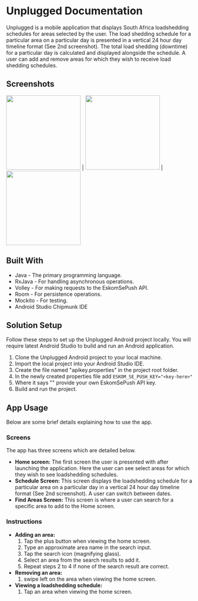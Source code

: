 # Unplugged Documentation
Unplugged is a mobile application that displays South Africa loadshedding schedules for areas selected by the user. The load shedding schedule for a particular area on a particular day is presented in a vertical 24 hour day timeline format (See 2nd screenshot). The total load shedding (downtime) for a particular day is calculated and displayed alongside the schedule. A user can add and remove areas for which they wish to receive load shedding schedules.

## Screenshots
<img src="https://github.com/Dale-Gathercole-P45/Unplugged/blob/1f3d43634ab4daa19dfb592cf012b8ed03da6753/screenshots/Dashboard_Screen.png" width="200"/> |
<img src="https://github.com/Dale-Gathercole-P45/Unplugged/blob/1f3d43634ab4daa19dfb592cf012b8ed03da6753/screenshots/Schedule_Screen.png" width="200"/> |
<img src="https://github.com/Dale-Gathercole-P45/Unplugged/blob/1f3d43634ab4daa19dfb592cf012b8ed03da6753/screenshots/FindAreas_Screen.png" width="200"/>

## Built With
- Java - The primary programming language.
- RxJava - For handling asynchronous operations.
- Volley - For making requests to the EskomSePush API.
- Room - For persistence operations.
- Mockito - For testing.
- Android Studio Chipmunk IDE

## Solution Setup
Follow these steps to set up the Unplugged Android project locally.
You will require latest Android Studio to build and run an Android application.

1. Clone the Unplugged Android project to your local machine.
2. Import the local project into your Android Studio IDE.
3. Create the file named "apikey.properties" in the project root folder.
4. In the newly created properties file add ```ESKOM_SE_PUSH_KEY="<key-here>"```
5. Where it says "<key-here>" provide your own EskomSePush API key.
6. Build and run the project.

## App Usage
Below are some brief details explaining how to use the app.

### Screens
The app has three screens which are detailed below.

- **Home screen:** The first screen the user is presented with after launching the application. Here the user can see select areas for which they wish to see loadshedding schedules.
- **Schedule Screen:** This screen displays the loadshedding schedule for a particular area on a particular day in a vertical 24 hour day timeline format (See 2nd screenshot). A user can switch between dates.
- **Find Areas Screen:** This screen is where a user can search for a specific area to add to the Home screen.

### Instructions
- **Adding an area:** 
  1. Tap the plus button when viewing the home screen.
  2. Type an approximate area name in the search input.
  3. Tap the search icon (magnifying glass).
  4. Select an area from the search results to add it.
  5. Repeat steps 2 to 4 if none of the search result are correct.
- **Removing an area:**
  1. swipe left on the area when viewing the home screen.
- **Viewing a loadshedding schedule:** 
  1. Tap an area when viewing the home screen.